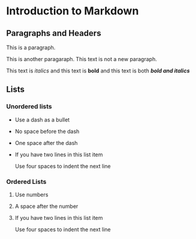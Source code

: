 # Introduction to Markdown

## Paragraphs and Headers

This is a paragraph.

This is another paragaraph.
This text is not a new paragraph.

This text is *italics* and this text is **bold** and this text is both ***bold and italics***

## Lists

### Unordered lists

- Use a dash as a bullet
- No space before the dash
- One space after the dash
- If you have two lines in this list item

    Use four spaces to indent the next line

### Ordered Lists
1. Use numbers
2. A space after the number
3. If you have two lines in this list item

    Use four spaces to indent the next line
